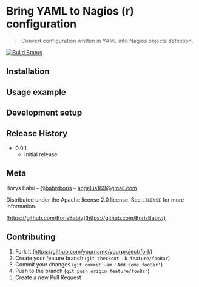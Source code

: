 # Bring YAML to Nagios (r) configuration
> Convert configuration written in YAML into Nagios objects definition.

[![Build Status](https://travis-ci.org/angelus169/nagios-yaml.svg?branch=master)](https://travis-ci.org/angelus169/nagios-yaml)

## Installation


## Usage example


## Development setup


## Release History


* 0.0.1
    * Initial release


## Meta

Borys Babii – [@babiyboris](https://twitter.com/babiyboris) – angelus169@gmail.com

Distributed under the Apache license 2.0 license. See ``LICENSE`` for more information.

[https://github.com/BorisBabiy](https://github.com/BorisBabiy/)

## Contributing

1. Fork it (<https://github.com/yourname/yourproject/fork>)
2. Create your feature branch (`git checkout -b feature/fooBar`)
3. Commit your changes (`git commit -am 'Add some fooBar'`)
4. Push to the branch (`git push origin feature/fooBar`)
5. Create a new Pull Request

[travis-image]: https://img.shields.io/travis/angelus169/nagios-yaml/master.svg?style=flat-square
[travis-url]: https://travis-ci.org/angelus169/nagios-yaml
[wiki]: https://github.com/angelus169/nagios-yaml/wiki
